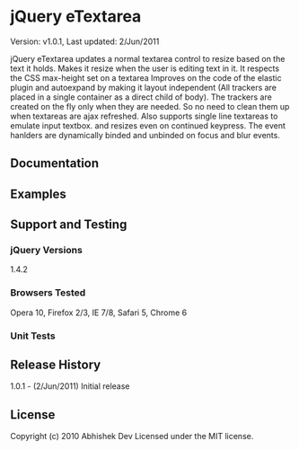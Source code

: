 # jQuery eTextarea #

Version: v1.0.1, Last updated: 2/Jun/2011

jQuery eTextarea updates a normal textarea control to resize based on the text it holds. Makes it resize when the user is editing text in it. It respects the CSS max-height set on a textarea
Improves on the code of the elastic plugin and autoexpand by making it layout independent (All trackers are placed in a single container as a direct child of body). The trackers are created on the fly only when they are needed. 
So no need to clean them up when textareas are ajax refreshed.
Also supports single line textareas to emulate input textbox. and resizes even on continued keypress. The event hanlders are dynamically binded and unbinded on focus and blur events.


## Documentation ##


## Examples ##

## Support and Testing ##

### jQuery Versions ###
1.4.2

### Browsers Tested ###
Opera 10, Firefox 2/3, IE 7/8, Safari 5, Chrome 6

### Unit Tests ###


## Release History ##

1.0.1 - (2/Jun/2011) Initial release  


## License ##
Copyright (c) 2010 Abhishek Dev
Licensed under the MIT license.